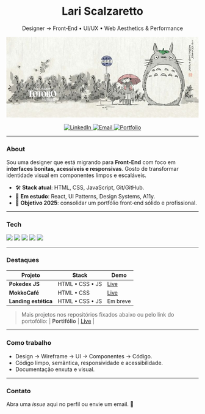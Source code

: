 <h1 align="center">Lari Scalzaretto</h1>
<p align="center">Designer → Front‑End • UI/UX • Web Aesthetics & Performance</p>

<p align="center">
  <img src="./banner.jpg" alt="Banner Anime" width="600">
</p>


<p align="center">
<a href="https://www.linkedin.com/in/larissa-guilhermina">
<img alt="LinkedIn" src="https://img.shields.io/badge/LinkedIn-0A66C2?logo=linkedin&logoColor=white">
</a>
<a href="mailto:scalzarettolarissa@gmail.com">
<img alt="Email" src="https://img.shields.io/badge/Email-111111?logo=gmail&logoColor=white">
</a>
<a href="https://lariscalzaretto.github.io">
<img alt="Portfolio" src="https://img.shields.io/badge/Portfolio-111111?logo=vercel&logoColor=white">
</a>
</p>


---


### About
Sou uma designer que está migrando para **Front‑End** com foco em **interfaces bonitas, acessíveis e responsivas**. Gosto de transformar identidade visual em componentes limpos e escaláveis.


- 🛠️ **Stack atual**: HTML, CSS, JavaScript, Git/GitHub.
- 🎯 **Em estudo**: React, UI Patterns, Design Systems, A11y.
- 🌱 **Objetivo 2025**: consolidar um portfólio front‑end sólido e profissional.


---


### Tech
<p>
<img src="https://img.shields.io/badge/HTML5-E34F26?logo=html5&logoColor=white">
<img src="https://img.shields.io/badge/CSS3-1572B6?logo=css3&logoColor=white">
<img src="https://img.shields.io/badge/JavaScript-F7DF1E?logo=javascript&logoColor=111">
<img src="https://img.shields.io/badge/Git-F05032?logo=git&logoColor=white">
<img src="https://img.shields.io/badge/GitHub-181717?logo=github&logoColor=white">
</p>


---


### Destaques


| Projeto | Stack | Demo |
|---|---|---|
| **Pokedex JS** | HTML • CSS • JS | <a href="https://lariscalzaretto.github.io/js-developer-pokedex/">Live</a> |
| **MokkoCafé** | HTML • CSS | <a href="https://lariscalzaretto.github.io/mokkocafe-html/">Live</a> |
| **Landing estética** | HTML • CSS • JS | Em breve |


> Mais projetos nos repositórios fixados abaixo ou pelo link do portofólio:
| **Portifólio** |  <a href="https://lariscalzaretto.github.io/lariscalzaretto/">Live</a> |



---


### Como trabalho
- Design → Wireframe → UI → Componentes → Código.
- Código limpo, semântica, responsividade e acessibilidade.
- Documentação enxuta e visual.


---


### Contato
Abra uma *issue* aqui no perfil ou envie um email. 👋
